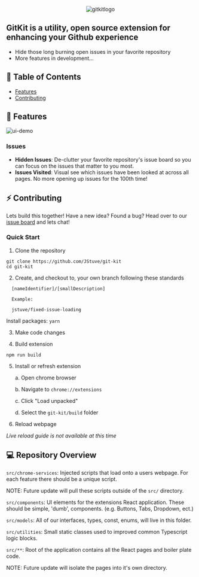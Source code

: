 <p align="center">
  <img alt="gitkitlogo" src="https://qcgihxzhaafyybmpwznh.supabase.co/storage/v1/object/public/git-kit/git-kit-banner.png">
</p>




## GitKit is a utility, open source extension for enhancing your Github experience

- Hide those long burning open issues in your favorite repository
- More features in development...


## 📖 Table of Contents

- [Features](#features)
- [Contributing](#contributing)

## 🚀 Features
![ui-demo](https://qcgihxzhaafyybmpwznh.supabase.co/storage/v1/object/public/git-kit/github-toolkit-demo.gif)

### Issues

- **Hidden Issues**: De-clutter your favorite repository's issue board so you can focus on the issues that matter to you most.
- **Issues Visited**: Visual see which issues have been looked at across all pages. No more opening up issues for the 100th time!


## ⚡️ Contributing

Lets build this together! Have a new idea? Found a bug? Head over to our [issue board](https://github.com/JStuve/git-kit/issues) and lets chat!


### Quick Start

1. Clone the repository
```
git clone https://github.com/JStuve/git-kit
cd git-kit
```

2. Create, and checkout to, your own branch following these standards
```
  [nameIdentifier]/[smallDescription]

  Example:

  jstuve/fixed-issue-loading
```

Install packages: `yarn`


3. Make code changes

4. Build extension

```
npm run build
```

5. Install or refresh extension

    a. Open chrome browser

    b. Navigate to `chrome://extensions`
    
    c. Click "Load unpacked"

    d. Select the `git-kit/build` folder

6. Reload webpage

_Live reload guide is not available at this time_


## 💻 Repository Overview

`src/chrome-services`: Injected scripts that load onto a users webpage. For each feature there should be a unique script. 

NOTE: Future update will pull these scripts outside of the `src/` directory.

`src/components`: UI elements for the extensions React application. These should be simple, 'dumb', components. (e.g. Buttons, Tabs, Dropdown, ect.)

`src/models`: All of our interfaces, types, const, enums, will live in this folder.

`src/utilities`: Small static classes used to improved common Typescript logic blocks.

`src/**`: Root of the application contains all the React pages and boiler plate code.

NOTE: Future update will isolate the pages into it's own directory.

